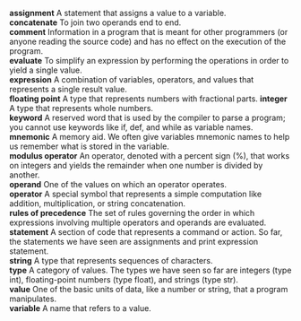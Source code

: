<b>assignment</b> A statement that assigns a value to a variable.<br>
<b>concatenate</b> To join two operands end to end.<br>
<b>comment</b> Information in a program that is meant for other programmers (or anyone reading the source code) and has no effect on the execution of the program.<br>
<b>evaluate</b> To simplify an expression by performing the operations in order to yield a single value.<br>
<b>expression</b> A combination of variables, operators, and values that represents a single result value.<br>
<b>floating point</b> A type that represents numbers with fractional parts.
<b>integer</b> A type that represents whole numbers.<br>
<b>keyword</b> A reserved word that is used by the compiler to parse a program; you cannot use keywords like if, def, and while as variable names.<br>
<b>mnemonic</b> A memory aid. We often give variables mnemonic names to help us remember what is stored in the variable.<br>
<b>modulus operator</b> An operator, denoted with a percent sign (%), that works on integers and yields the remainder when one number is divided by another.<br>
<b>operand</b> One of the values on which an operator operates.<br>
<b>operator</b> A special symbol that represents a simple computation like addition, multiplication, or string concatenation.<br>
<b>rules of precedence</b> The set of rules governing the order in which expressions involving multiple operators and operands are evaluated.<br>
<b>statement</b> A section of code that represents a command or action. So far, the statements we have seen are assignments and print expression statement.<br>
<b>string</b> A type that represents sequences of characters.<br>
<b>type</b> A category of values. The types we have seen so far are integers (type int), floating-point numbers (type float), and strings (type str).<br>
<b>value</b> One of the basic units of data, like a number or string, that a program manipulates.<br>
<b>variable</b> A name that refers to a value.<br>